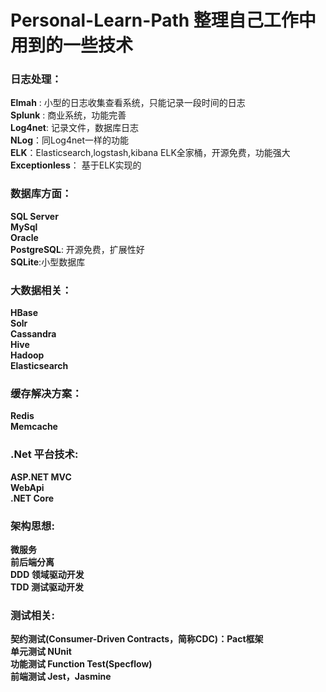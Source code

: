 # Personal-Learn-Path 整理自己工作中用到的一些技术

### 日志处理：  
  **Elmah** : 小型的日志收集查看系统，只能记录一段时间的日志  
  **Splunk** : 商业系统，功能完善  
  **Log4net**: 记录文件，数据库日志  
  **NLog**：同Log4net一样的功能  
  **ELK**：Elasticsearch,logstash,kibana ELK全家桶，开源免费，功能强大  
  **Exceptionless**： 基于ELK实现的  

### 数据库方面：
  **SQL Server**  
  **MySql**  
  **Oracle**  
  **PostgreSQL**: 开源免费，扩展性好  
  **SQLite**:小型数据库

### 大数据相关：
  **HBase**  
  **Solr**  
  **Cassandra**  
  **Hive**  
  **Hadoop**  
  **Elasticsearch**  

### 缓存解决方案：
  **Redis**    
  **Memcache**  

### .Net 平台技术:
  **ASP.NET MVC**  
  **WebApi**  
  **.NET Core**

### 架构思想:
  **微服务**    
  **前后端分离**    
  **DDD 领域驱动开发**    
  **TDD 测试驱动开发**  
  
### 测试相关:
  **契约测试(Consumer-Driven Contracts，简称CDC)：Pact框架**   
  **单元测试 NUnit**  
  **功能测试 Function Test(Specflow)**  
  **前端测试 Jest，Jasmine**
  
  
  
